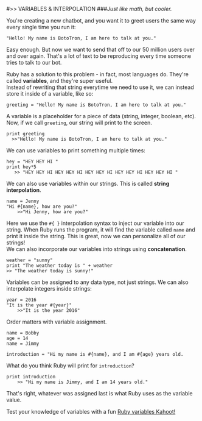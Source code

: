 #>> VARIABLES & INTERPOLATION
###*Just like math, but cooler.*


You're creating a new chatbot, and you want it to greet users the same way every single time you run it:

`"Hello! My name is BotoTron, I am here to talk at you."`

Easy enough. But now we want to send that off to our 50 million users over and over again. That's a lot of text to be reproducing every time someone tries to talk to our bot.		

Ruby has a solution to this problem - in fact, most languages do. They're called **variables**, and they're super useful.		
Instead of rewriting that string everytime we need to use it, we can instead store it inside of a variable, like so:

	greeting = "Hello! My name is BotoTron, I am here to talk at you."
	
A variable is a placeholder for a piece of data (string, integer, boolean, etc). Now, if we call `greeting`, our string will print to the screen.

	print greeting
	  >>"Hello! My name is BotoTron, I am here to talk at you."
	 
We can use variables to print something multiple times:

	hey = "HEY HEY HI "
	print hey*5
	   >> "HEY HEY HI HEY HEY HI HEY HEY HI HEY HEY HI HEY HEY HI "

We can also use variables within our strings. This is called **string interpolation**.

	name = Jenny
	"Hi #{name}, how are you?"
		>>"Hi Jenny, how are you?"

Here we use the `#{ }` interpolation syntax to inject our variable into our string. When Ruby runs the program, it will find the variable called `name` and print it inside the string. This is great, now we can personalize all of our strings!				
We can also incorporate our variables into strings using **concatenation**.

	weather = "sunny"
	print "The weather today is " + weather
	>> "The weather today is sunny!"

Variables can be assigned to any data type, not just strings. We can also interpolate integers inside strings: 

	year = 2016
	"It is the year #{year}"
		>>"It is the year 2016"

Order matters with variable assignment.
	
	name = Bobby
	age = 14
	name = Jimmy
	
	introduction = "Hi my name is #{name}, and I am #{age} years old.

What do you think Ruby will print for `introduction`?

	print introduction
		>> "Hi my name is Jimmy, and I am 14 years old."

That's right, whatever was assigned last is what Ruby uses as the variable value. 

Test your knowledge of variables with a fun [Ruby variables Kahoot!](https://play.kahoot.it/#/k/654fb064-ff29-46b8-8f20-568c65d54d2d)
	



